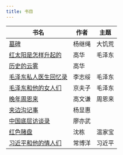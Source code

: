 ```yaml
---
title: 书目
---
```


| 书名 | 作者 | 主题 |
| --- | --- | --- |
| [墓碑](/tombstone) | 杨继绳 | 大饥荒 |
| [红太阳是怎样升起的](/red-sun) | 高华 | 毛泽东 |
| [历史的云雾](/clouds-of-history) | 高华 | |
| [毛泽东私人医生回忆录](/private-life-of-mao) | 李志绥 | 毛泽东 |
| [毛泽东和他的女人们](/mao-and-his-women) | 京夫子 | 毛泽东 |
| [晚年周恩来](/last-years-of-zhou) | 高文谦 | 周恩来 |
| [夹边沟记事](/jiabiangou) | 杨显惠 | |
| [中国底层访谈录](/corpse-walker) | 廖亦武 | |
| [红色赌盘](/roulette) | 沈栋 | 温家宝 |
| [习近平和他的情人们](/lovers) | 常博洋 | 习近平 |
